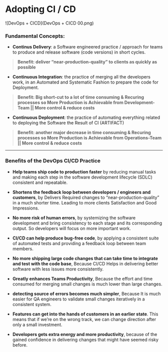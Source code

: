 # Adopting CI / CD

![DevOps + CICD](DevOps + CICD 00.png)

### Fundamental Concepts:
- **Continus Delivery**: a Software engineered practice / approach for teams to produce and release software (code versions) in short cycles.

> **Benefit: deliver “near-production-quality” to clients as quickly as possible**

- **Continuous Integration**: the practice of merging all the developers work, in an Automated and Systematic Fashion to prepare the code for Deployment.

> **Benefit: Big short-cut to a lot of time consuming & Recuring processes so More Production is Achievable from Development-Team || More control & reduce costs**

- **Continuous Deployment**: the practice of automating everything related to deploying the Software the Result of CI (ARTIFACT)

> **Benefit: another major decrease in time consuming & Recuring processes so More Production is Achievable from Operations-Team || More control & reduce costs**

***
### Benefits of the DevOps CI/CD Practice
- **Help teams ship code to production faster** by reducing manual tasks and making each step in the software development lifecycle (SDLC) consistent and repeatable.

- **Shortens the feedback loop between developers / engineers and customers**, by Delivers Required changes to “near-production-quality” in a much shorter time. Leading to more clients Satisfaction and Good Impressions.

- **No more risk of human errors**, by systemizing the software development and bring consistency to each stage and its corresponding output. So developers will focus on more important work.

- **CI/CD can help produce bug-free code**, by applying a consistent suite of automated tests and providing a feedback loop between team members.

- **No more shipping large code changes that can take time to integrate and test with the code base**, Because CI/CD Helps in delivering better software with less issues more consistently.

- **Greatly enhances Teams Productivity**, Because the effort and time consumed for merging small changes is much lower than large changes.

- **detecting source of errors becomes much simpler**, Because It is much easier for QA engineers to validate small changes iteratively in a consistent system.

- **Features can get into the hands of customers in an earlier state**. This means that if we’re on the wrong track, we can change direction after only a small investment.

- **Developers gets extra energy and more productivity**, because of the gained confidence in delivering changes that might have seemed risky before.


